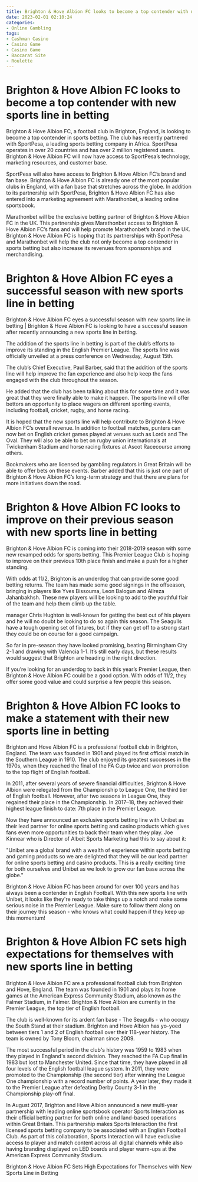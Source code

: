 ```yaml
---
title: Brighton & Hove Albion FC looks to become a top contender with new sports line in betting
date: 2023-02-01 02:10:24
categories:
- Online Gambling
tags:
- Cashman Casino
- Casino Game
- Casino Game
- Baccarat Site
- Roulette
---
```



#  Brighton & Hove Albion FC looks to become a top contender with new sports line in betting

Brighton & Hove Albion FC, a football club in Brighton, England, is looking to become a top contender in sports betting. The club has recently partnered with SportPesa, a leading sports betting company in Africa. SportPesa operates in over 20 countries and has over 2 million registered users. Brighton & Hove Albion FC will now have access to SportPesa’s technology, marketing resources, and customer base.

SportPesa will also have access to Brighton & Hove Albion FC’s brand and fan base. Brighton & Hove Albion FC is already one of the most popular clubs in England, with a fan base that stretches across the globe. In addition to its partnership with SportPesa, Brighton & Hove Albion FC has also entered into a marketing agreement with Marathonbet, a leading online sportsbook.

Marathonbet will be the exclusive betting partner of Brighton & Hove Albion FC in the UK. This partnership gives Marathonbet access to Brighton & Hove Albion FC’s fans and will help promote Marathonbet’s brand in the UK. Brighton & Hove Albion FC is hoping that its partnerships with SportPesa and Marathonbet will help the club not only become a top contender in sports betting but also increase its revenues from sponsorships and merchandising.

#  Brighton & Hove Albion FC eyes a successful season with new sports line in betting

Brighton & Hove Albion FC eyes a successful season with new sports line in betting | Brighton & Hove Albion FC is looking to have a successful season after recently announcing a new sports line in betting.

The addition of the sports line in betting is part of the club’s efforts to improve its standing in the English Premier League. The sports line was officially unveiled at a press conference on Wednesday, August 15th.

The club’s Chief Executive, Paul Barber, said that the addition of the sports line will help improve the fan experience and also help keep the fans engaged with the club throughout the season.

He added that the club has been talking about this for some time and it was great that they were finally able to make it happen. The sports line will offer bettors an opportunity to place wagers on different sporting events, including football, cricket, rugby, and horse racing.

It is hoped that the new sports line will help contribute to Brighton & Hove Albion FC’s overall revenue. In addition to football matches, punters can now bet on English cricket games played at venues such as Lords and The Oval. They will also be able to bet on rugby union internationals at Twickenham Stadium and horse racing fixtures at Ascot Racecourse among others.

Bookmakers who are licensed by gambling regulators in Great Britain will be able to offer bets on these events. Barber added that this is just one part of Brighton & Hove Albion FC’s long-term strategy and that there are plans for more initiatives down the road.

#  Brighton & Hove Albion FC looks to improve on their previous season with new sports line in betting

Brighton & Hove Albion FC is coming into their 2018-2019 season with some new revamped odds for sports betting. This Premier League Club is hoping to improve on their previous 10th place finish and make a push for a higher standing.

With odds at 11/2, Brighton is an underdog that can provide some good betting returns. The team has made some good signings in the offseason, bringing in players like Yves Bissouma, Leon Balogun and Alireza Jahanbakhsh. These new players will be looking to add to the youthful flair of the team and help them climb up the table.

manager Chris Hughton is well-known for getting the best out of his players and he will no doubt be looking to do so again this season. The Seagulls have a tough opening set of fixtures, but if they can get off to a strong start they could be on course for a good campaign.

So far in pre-season they have looked promising, beating Birmingham City 2-1 and drawing with Valencia 1-1. It’s still early days, but these results would suggest that Brighton are heading in the right direction.

If you’re looking for an underdog to back in this year’s Premier League, then Brighton & Hove Albion FC could be a good option. With odds of 11/2, they offer some good value and could surprise a few people this season.

#  Brighton & Hove Albion FC looks to make a statement with their new sports line in betting 

Brighton and Hove Albion FC is a professional football club in Brighton, England. The team was founded in 1901 and played its first official match in the Southern League in 1910. The club enjoyed its greatest successes in the 1970s, when they reached the final of the FA Cup twice and won promotion to the top flight of English football.

In 2011, after several years of severe financial difficulties, Brighton & Hove Albion were relegated from the Championship to League One, the third tier of English football. However, after two seasons in League One, they regained their place in the Championship. In 2017–18, they achieved their highest league finish to date: 7th place in the Premier League.

Now they have announced an exclusive sports betting line with Unibet as their lead partner for online sports betting and casino products which gives fans even more opportunities to back their team when they play. Joe Kinnear who is Director of Albeit Sports Marketing had this to say about it: 

"Unibet are a global brand with a wealth of experience within sports betting and gaming products so we are delighted that they will be our lead partner for online sports betting and casino products. This is a really exciting time for both ourselves and Unibet as we look to grow our fan base across the globe."

Brighton & Hove Albion FC has been around for over 100 years and has always been a contender in English Football. With this new sports line with Unibet, it looks like they're ready to take things up a notch and make some serious noise in the Premier League. Make sure to follow them along on their journey this season - who knows what could happen if they keep up this momentum!

#  Brighton & Hove Albion FC sets high expectations for themselves with new sports line in betting

Brighton & Hove Albion FC are a professional football club from Brighton and Hove, England. The team was founded in 1901 and plays its home games at the American Express Community Stadium, also known as the Falmer Stadium, in Falmer. Brighton & Hove Albion are currently in the Premier League, the top tier of English football.

The club is well-known for its ardent fan base - The Seagulls - who occupy the South Stand at their stadium. Brighton and Hove Albion has yo-yoed between tiers 1 and 2 of English football over their 118-year history. The team is owned by Tony Bloom, chairman since 2009.

The most successful period in the club's history was 1959 to 1983 when they played in England's second division. They reached the FA Cup final in 1983 but lost to Manchester United. Since that time, they have played in all four levels of the English football league system. In 2011, they were promoted to the Championship (the second tier) after winning the League One championship with a record number of points. A year later, they made it to the Premier League after defeating Derby County 3-1 in the Championship play-off final.

In August 2017, Brighton and Hove Albion announced a new multi-year partnership with leading online sportsbook operator Sports Interaction as their official betting partner for both online and land-based operations within Great Britain. This partnership makes Sports Interaction the first licensed sports betting company to be associated with an English Football Club. As part of this collaboration, Sports Interaction will have exclusive access to player and match content across all digital channels while also having branding displayed on LED boards and player warm-ups at the American Express Community Stadium.

Brighton & Hove Albion FC Sets High Expectations for Themselves with New Sports Line in Betting